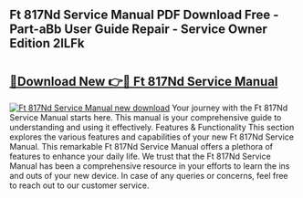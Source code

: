 ## Ft 817Nd Service Manual PDF Download Free - Part-aBb User Guide Repair - Service Owner Edition 2lLFk

# <h2><a href="http://cf2245.oget.top/?id=Ft+817Nd+Service+Manual">🔗Download New 👉🔴 Ft 817Nd Service Manual</a></h2>

[![Ft 817Nd Service Manual new download](https://i.imgur.com/5g1atiW.png)](http://cf2245.oget.top/?id=Ft+817Nd+Service+Manual)
Your journey with the Ft 817Nd Service Manual starts here. This manual is your comprehensive guide to understanding and using it effectively. Features & Functionality This section explores the various features and capabilities of your new Ft 817Nd Service Manual. This remarkable Ft 817Nd Service Manual offers a plethora of features to enhance your daily life. We trust that the Ft 817Nd Service Manual has been a comprehensive resource in your efforts to learn the ins and outs of your new device. In case of any queries or concerns, feel free to reach out to our customer service.
